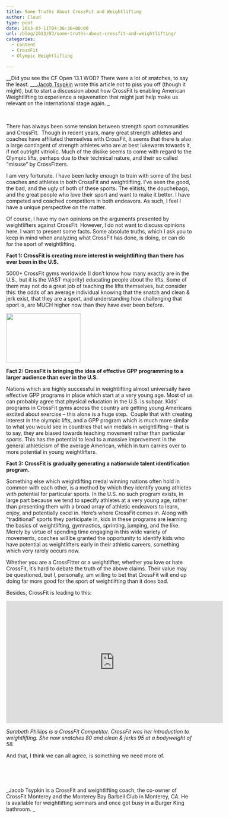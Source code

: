 ```yaml
---
title: Some Truths About CrossFit and Weightlifting
author: Cloud
type: post
date: 2013-03-11T04:36:36+00:00
url: /blog/2013/03/some-truths-about-crossfit-and-weightlifting/
categories:
  - Content
  - CrossFit
  - Olympic Weightlifting

---
```

__Did you see the CF Open 13.1 WOD? There were a lot of snatches, to say the least. ___<a title="Jacob's Gym" href="http://crossfitmonterey.com/" target="_blank">Jacob Tsypkin</a> wrote this article not to piss you off (though it might), but to start a discussion about how CrossFit is enabling American Weightlifting to experience a rejuvenation that might just help make us relevant on the international stage again. _

&nbsp;

There has always been some tension between strength sport communities and CrossFit.  Though in recent years, many great strength athletes and coaches have affiliated themselves with CrossFit, it seems that there is also a large contingent of strength athletes who are at best lukewarm towards it, if not outright vitriolic. Much of the dislike seems to come with regard to the Olympic lifts, perhaps due to their technical nature, and their so called “misuse” by CrossFitters.

I am very fortunate. I have been lucky enough to train with some of the best coaches and athletes in both CrossFit and weightlifting. I&#8217;ve seen the good, the bad, and the ugly of both of these sports. The elitists, the douchebags, and the great people who love their sport and want to make it better. I have competed and coached competitors in both endeavors. As such, I feel I have a unique perspective on the matter.

Of course, I have my own opinions on the arguments presented by weightlifters against CrossFit. However, I do not want to discuss opinions here. I want to present some facts. Some absolute truths, which I ask you to keep in mind when analyzing what CrossFit has done, is doing, or can do for the sport of weightlifting.

**Fact 1: CrossFit is creating more interest in weightlifting than there has ever been in the U.S.**

5000+ CrossFit gyms worldwide (I don’t know how many exactly are in the U.S., but it is the VAST majority) educating people about the lifts. Some of them may not do a great job of teaching the lifts themselves, but consider this: the odds of an average individual knowing that the snatch and clean & jerk exist, that they are a sport, and understanding how challenging that sport is, are MUCH higher now than they have ever been before.

<a href="/blog/2013/03/some-truths-about-crossfit-and-weightlifting/chrisw_camille_/" rel="attachment wp-att-8771"><img data-attachment-id="8771" data-permalink="/blog/2013/03/some-truths-about-crossfit-and-weightlifting/chrisw_camille_/" data-orig-file="/2013/03/chrisw_Camille_.jpg" data-orig-size="1600,1067" data-comments-opened="1" data-image-meta="{&quot;aperture&quot;:&quot;0&quot;,&quot;credit&quot;:&quot;&quot;,&quot;camera&quot;:&quot;&quot;,&quot;caption&quot;:&quot;&quot;,&quot;created_timestamp&quot;:&quot;0&quot;,&quot;copyright&quot;:&quot;&quot;,&quot;focal_length&quot;:&quot;0&quot;,&quot;iso&quot;:&quot;0&quot;,&quot;shutter_speed&quot;:&quot;0&quot;,&quot;title&quot;:&quot;&quot;}" data-image-title="CF Games + Weightlifting " data-image-description="" data-medium-file="/2013/03/chrisw_Camille_-200x133.jpg" data-large-file="/2013/03/chrisw_Camille_-450x300.jpg" class="aligncenter size-medium wp-image-8771" src="/2013/03/chrisw_Camille_-200x133.jpg" alt="" width="200" height="133" srcset="/2013/03/chrisw_Camille_-200x133.jpg 200w, /2013/03/chrisw_Camille_-150x100.jpg 150w, /2013/03/chrisw_Camille_-450x300.jpg 450w, /2013/03/chrisw_Camille_-449x300.jpg 449w, /2013/03/chrisw_Camille_.jpg 1600w" sizes="(max-width: 200px) 100vw, 200px" /></a>

**Fact 2: CrossFit is bringing the idea of effective GPP programming to a larger audience than ever in the U.S.**

Nations which are highly successful in weightlifting almost universally have effective GPP programs in place which start at a very young age. Most of us can probably agree that physical education in the U.S. is subpar. Kids&#8217; programs in CrossFit gyms across the country are getting young Americans excited about exercise &#8211; this alone is a huge step.  Couple that with creating interest in the olympic lifts, and a GPP program which is much more similar to what you would see in countries that win medals in weightlifting &#8211; that is to say, they are biased towards teaching movement rather than particular sports. This has the potential to lead to a massive improvement in the general athleticism of the average American, which in turn carries over to more potential in young weightlifters.

**Fact 3: CrossFit is gradually generating a nationwide talent identification program.**

Something else which weightlifting medal winning nations often hold in common with each other, is a method by which they identify young athletes with potential for particular sports. In the U.S. no such program exists, in large part because we tend to specify athletes at a very young age, rather than presenting them with a broad array of athletic endeavors to learn, enjoy, and potentially excel in. Here’s where CrossFit comes in. Along with “traditional” sports they participate in, kids in these programs are learning the basics of weightlifting, gymnastics, sprinting, jumping, and the like. Merely by virtue of spending time engaging in this wide variety of movements, coaches will be granted the opportunity to identify kids who have potential as weightlifters early in their athletic careers, something which very rarely occurs now.

Whether you are a CrossFitter or a weightlifter, whether you love or hate CrossFit, it’s hard to debate the truth of the above claims. Their value may be questioned, but I, personally, am willing to bet that CrossFit will end up doing far more good for the sport of weightlifting than it does bad.

Besides, CrossFit is leading to this:

<span class="embed-youtube" style="text-align:center; display: block;"><iframe class='youtube-player' type='text/html' width='584' height='329' src='https://www.youtube.com/embed/Fiox7-6cON8?version=3&#038;rel=1&#038;fs=1&#038;autohide=2&#038;showsearch=0&#038;showinfo=1&#038;iv_load_policy=1&#038;wmode=transparent' allowfullscreen='true' style='border:0;'></iframe></span>

_Sarabeth Phillips is a CrossFit Competitor. CrossFit was her introduction to weightlifting. She now snatches 80 and clean & jerks 95 at a bodyweight of 58._

And that, I think we can all agree, is something we need more of.

&nbsp;

&nbsp;

_Jacob Tsypkin is a CrossFit and weightlifting coach, the co-owner of CrossFit Monterey and the Monterey Bay Barbell Club in Monterey, CA. He is available for weightlifting seminars and once got busy in a Burger King bathroom. _